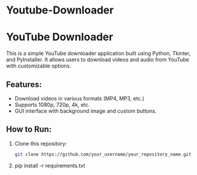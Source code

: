 # Youtube-Downloader

# YouTube Downloader

This is a simple YouTube downloader application built using Python, Tkinter, and PyInstaller. It allows users to download videos and audio from YouTube with customizable options.

## Features:
- Download videos in various formats (MP4, MP3, etc.)
- Supports 1080p, 720p, 4k, etc.
- GUI interface with background image and custom buttons.

## How to Run:
1. Clone this repository:
   ```bash
   git clone https://github.com/your_username/your_repository_name.git

2. pip install -r requirements.txt
